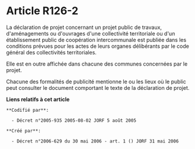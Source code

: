 # Article R126-2

La déclaration de projet concernant un projet public de travaux, d'aménagements ou d'ouvrages d'une collectivité territoriale
ou d'un établissement public de coopération intercommunale est publiée dans les conditions prévues pour les actes de leurs
organes délibérants par le code général des collectivités territoriales.

Elle est en outre affichée dans chacune des communes concernées par le projet.

Chacune des formalités de publicité mentionne le ou les lieux où le public peut consulter le document comportant le texte de
la déclaration de projet.

**Liens relatifs à cet article**

	**Codifié par**:

	  - Décret n°2005-935 2005-08-02 JORF 5 août 2005

	**Créé par**:

	  - Décret n°2006-629 du 30 mai 2006 - art. 1 () JORF 31 mai 2006
